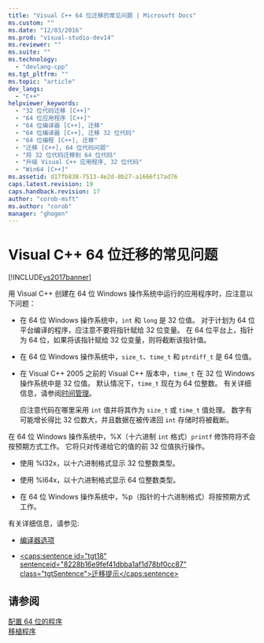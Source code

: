 ```yaml
---
title: "Visual C++ 64 位迁移的常见问题 | Microsoft Docs"
ms.custom: ""
ms.date: "12/03/2016"
ms.prod: "visual-studio-dev14"
ms.reviewer: ""
ms.suite: ""
ms.technology: 
  - "devlang-cpp"
ms.tgt_pltfrm: ""
ms.topic: "article"
dev_langs: 
  - "C++"
helpviewer_keywords: 
  - "32 位代码迁移 [C++]"
  - "64 位应用程序 [C++]"
  - "64 位编译器 [C++], 迁移"
  - "64 位编译器 [C++], 迁移 32 位代码"
  - "64 位编程 [C++], 迁移"
  - "迁移 [C++], 64 位代码问题"
  - "将 32 位代码迁移到 64 位代码"
  - "升级 Visual C++ 应用程序, 32 位代码"
  - "Win64 [C++]"
ms.assetid: d17fb838-7513-4e2d-8b27-a1666f17ad76
caps.latest.revision: 19
caps.handback.revision: 17
author: "corob-msft"
ms.author: "corob"
manager: "ghogen"
---
```

# Visual C++ 64 位迁移的常见问题
[!INCLUDE[vs2017banner](../assembler/inline/includes/vs2017banner.md)]

用 Visual C\+\+ 创建在 64 位 Windows 操作系统中运行的应用程序时，应注意以下问题：  
  
-   在 64 位 Windows 操作系统中，`int` 和 `long` 是 32 位值。  对于计划为 64 位平台编译的程序，应注意不要将指针赋给 32 位变量。  在 64 位平台上，指针为 64 位，如果将该指针赋给 32 位变量，则将截断该指针值。  
  
-   在 64 位 Windows 操作系统中，`size_t`、`time_t` 和  `ptrdiff_t` 是 64 位值。  
  
-   在 Visual C\+\+ 2005 之前的 Visual C\+\+ 版本中，`time_t` 在 32 位 Windows 操作系统中是 32 位值。  默认情况下，`time_t` 现在为 64 位整数。  有关详细信息，请参阅[时间管理](../c-runtime-library/time-management.md)。  
  
     应注意代码在哪里采用 `int` 值并将其作为 `size_t` 或 `time_t` 值处理。  数字有可能增长得比 32 位数大，并且数据在被传递回 `int` 存储时将被截断。  
  
 在 64 位 Windows 操作系统中，%X（十六进制 `int` 格式）`printf` 修饰符将不会按预期方式工作。  它将只对传递给它的值的前 32 位值执行操作。  
  
-   使用 %I32x，以十六进制格式显示 32 位整数类型。  
  
-   使用 %I64x，以十六进制格式显示 64 位整数类型。  
  
-   在 64 位 Windows 操作系统中，%p（指针的十六进制格式）将按预期方式工作。  
  
 有关详细信息，请参见:  
  
-   [编译器选项](../build/reference/compiler-options.md)  
  
-   [\<caps:sentence id\="tgt18" sentenceid\="8228b16e9fef41dbba1af1d78bf0cc87" class\="tgtSentence"\>迁移提示\<\/caps:sentence\>](http://msdn.microsoft.com/library/windows/desktop/aa384214)  
  
## 请参阅  
 [配置 64 位的程序](../build/configuring-programs-for-64-bit-visual-cpp.md)   
 [移植程序](http://msdn.microsoft.com/zh-cn/c36c44b3-5a9b-4bb4-9b7a-469aa770ed00)